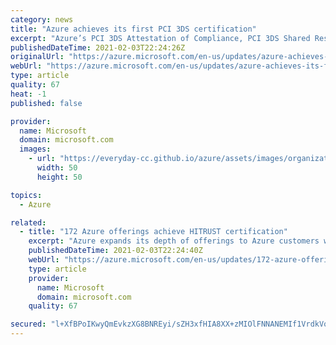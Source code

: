 ```yaml
---
category: news
title: "Azure achieves its first PCI 3DS certification"
excerpt: "Azure’s PCI 3DS Attestation of Compliance, PCI 3DS Shared Responsibility Matrix, and PCI 3DS whitepaper are now available."
publishedDateTime: 2021-02-03T22:24:26Z
originalUrl: "https://azure.microsoft.com/en-us/updates/azure-achieves-its-first-pci-3ds-certification/"
webUrl: "https://azure.microsoft.com/en-us/updates/azure-achieves-its-first-pci-3ds-certification/"
type: article
quality: 67
heat: -1
published: false

provider:
  name: Microsoft
  domain: microsoft.com
  images:
    - url: "https://everyday-cc.github.io/azure/assets/images/organizations/microsoft.com-50x50.jpg"
      width: 50
      height: 50

topics:
  - Azure

related:
  - title: "172 Azure offerings achieve HITRUST certification"
    excerpt: "Azure expands its depth of offerings to Azure customers with its latest independent HITRUST assessment."
    publishedDateTime: 2021-02-03T22:24:40Z
    webUrl: "https://azure.microsoft.com/en-us/updates/172-azure-offerings-achieve-hitrust-certification/"
    type: article
    provider:
      name: Microsoft
      domain: microsoft.com
    quality: 67

secured: "l+XfBPoIKwyQmEvkzXG8BNREyi/sZH3xfHIA8XX+zMIOlFNNANEMIf1VrdkVoI5DbROxuvcPgJj1EcQhxAFPKslOtrCPsIWpQ+/S+AizJxaY9CcH9iSFxz2Ui+2WvwXzVUQHbvB37VyJKH/27ZGrcaIOEmGuskwlbq4OUR1UVKPs2pH932iPTzZTzYi9zVj3/tLadex8IYgfYmJz8YVU09dc5eUM27bQfTnW/2cplRBeze48UVfeIfXNpjeAslZkwuzKMp34ApnNcg+DD8WWMbhqBmeL8B8NMNSnoWqvqi+nxmxbrahOdNT/YbeXRivuVAcPQkZtmsjNkvZyknjfP19v44FjyMqqVqKZkP7E6do=;ob/UaM5WP7bAcXA6X7iQbw=="
---
```


